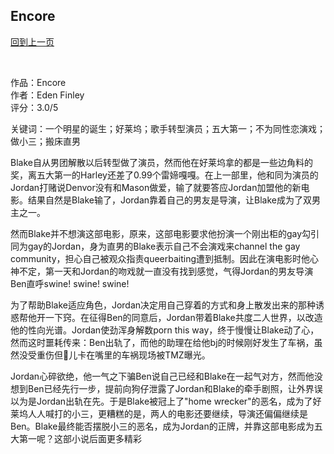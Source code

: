## Encore
[回到上一页](https://boheme13.github.io/Reviews/)  &nbsp;&nbsp;

<br>

作品：Encore<br>
作者：Eden Finley<br>
评分：3.0/5<br>

关键词：一个明星的诞生；好莱坞；歌手转型演员；五大第一；不为同性恋演戏；做小三；搬床直男

Blake自从男团解散以后转型做了演员，然而他在好莱坞拿的都是一些边角料的奖，离五大第一的Harley还差了0.99个雷媂嘎嘎。在上一部里，他和同为演员的Jordan打赌说Denvor没有和Mason做爱，输了就要答应Jordan加盟他的新电影。结果自然是Blake输了，Jordan靠着自己的男友是导演，让Blake成为了双男主之一。

然而Blake并不想演这部电影，原来，这部电影要求他扮演一个刚出柜的gay勾引同为gay的Jordan，身为直男的Blake表示自己不会演戏来channel the gay community，担心自己被观众指责queerbaiting遭到抵制。因此在演电影时他心神不定，第一天和Jordan的吻戏就一直没有找到感觉，气得Jordan的男友导演Ben直呼swine! swine! swine!

为了帮助Blake适应角色，Jordan决定用自己穿着的方式和身上散发出来的那种诱惑帮他开一下窍。在征得Ben的同意后，Jordan带着Blake共度二人世界，以改造他的性向光谱。Jordan使劲浑身解数porn this way，终于慢慢让Blake动了心，然而这时噩耗传来：Ben出轨了，而他的助理在给他bj的时候刚好发生了车祸，虽然没受重伤但🐔儿卡在嘴里的车祸现场被TMZ曝光。

Jordan心碎欲绝，他一气之下骗Ben说自己已经和Blake在一起气对方，然而他没想到Ben已经先行一步，提前向狗仔泄露了Jordan和Blake的牵手剧照，让外界误以为是Jordan出轨在先。于是Blake被冠上了"home wrecker"的恶名，成为了好莱坞人人喊打的小三，更糟糕的是，两人的电影还要继续，导演还偏偏继续是Ben。Blake最终能否摆脱小三的恶名，成为Jordan的正牌，并靠这部电影成为五大第一呢？这部小说后面更多精彩